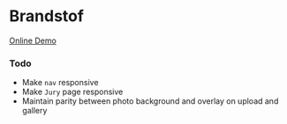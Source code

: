 # Brandstof

[Online Demo](https://nancolin.github.io/brandstof/)

### Todo

* Make `nav` responsive
* Make `Jury` page responsive
* Maintain parity between photo background and overlay on upload and gallery
